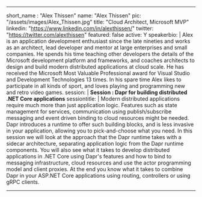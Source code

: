 ---

short_name : "Alex Thissen"
name: "Alex Thissen"
pic: "/assets/images/Alex_Thissen.jpg"
title: "Cloud Architect, Microsoft MVP"
linkedin: "https://www.linkedin.com/in/alexthissen/"
twitter: "https://twitter.com/alexthissen"
featured: false
active: Y
speakerbio: |
    Alex is an application development enthusiast since the late nineties and works as an architect, lead developer and mentor at large enterprises and small companies. He spends his time teaching other developers the details of the Microsoft development platform and frameworks, and coaches architects to design and build modern distributed applications at cloud scale. He has received the Microsoft Most Valuable Professional award for Visual Studio and Development Technologies 13 times. In his spare time Alex likes to participate in all kinds of sport, and loves playing and programming new and retro video games.
session: |
    **Session : 	Dapr for building distributed .NET Core applications**
sessiontitle: |
    Modern distributed applications require much more than just application logic. Features such as state management for services, communication using publish/subscribe messaging and event driven binding to cloud resources might be needed. Dapr introduces a runtime to offer such building blocks, and is less invasive in your application, allowing you to pick-and-choose what you need. In this session we will look at the approach that the Dapr runtime takes with a sidecar architecture, separating application logic from the Dapr runtime components. You will also see what it takes to develop distributed applications in .NET Core using Dapr's features and how to bind to messaging infrastructure, cloud resources and use the actor programming model and client proxies. At the end you know what it takes to combine Dapr in your ASP.NET Core applications using routing, controllers or using gRPC clients.
    
---
